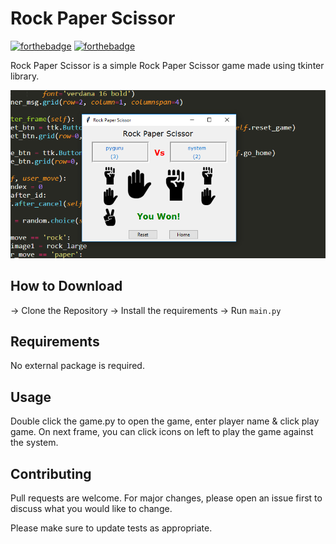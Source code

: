 # Rock Paper Scissor

[![forthebadge](https://forthebadge.com/images/badges/built-with-love.svg)](https://aenoshrajora79.netlify.com)
[![forthebadge](https://forthebadge.com/images/badges/built-with-swag.svg)](https://python.com)

Rock Paper Scissor is a simple Rock Paper Scissor game made using tkinter library.

![Alt text](app.png?raw=true "Rock Paper Scissor")

## How to Download

-> Clone the Repository
-> Install the requirements
-> Run ```main.py```

## Requirements

No external package is required.

## Usage

Double click the game.py to open the game, enter player name & click play game. On next frame, you can click icons on left to play the game against the system.

## Contributing

Pull requests are welcome. For major changes, please open an issue first to discuss what you would like to change.

Please make sure to update tests as appropriate.